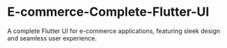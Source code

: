 # E-commerce-Complete-Flutter-UI
A complete Flutter UI for e-commerce applications, featuring sleek design and seamless user experience.

